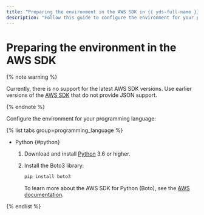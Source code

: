 ```yaml
---
title: "Preparing the environment in the AWS SDK in {{ yds-full-name }}"
description: "Follow this guide to configure the environment for your programming language."
---
```


# Preparing the environment in the AWS SDK

{% note warning %}

Currently, there is no support for the latest AWS SDK versions. Use earlier versions of the [AWS SDK](https://docs.aws.amazon.com/AWSSimpleQueueService/latest/SQSDeveloperGuide/sqs-json-faqs.html#json-protocol-getting-started) that do not provide JSON support.

{% endnote %}

Configure the environment for your programming language:

{% list tabs group=programming_language %}

- Python {#python}

  1. Download and install [Python](https://www.python.org/downloads/) 3.6 or higher.
  1. Install the Boto3 library:

     ```bash
     pip install boto3
     ```

     To learn more about the AWS SDK for Python (Boto), see the [AWS documentation](https://aws.amazon.com/sdk-for-python/).

{% endlist %}